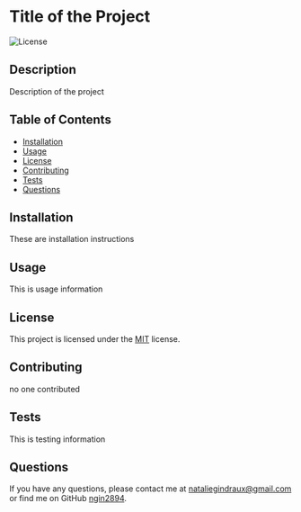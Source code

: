 # Title of the Project

![License](https://img.shields.io/badge/license-MIT-brightgreen)

## Description
Description of the project

## Table of Contents
- [Installation](#installation)
- [Usage](#usage)
- [License](#license)
- [Contributing](#contributing)
- [Tests](#tests)
- [Questions](#questions)

## Installation
These are installation instructions

## Usage
This is usage information 

## License
This project is licensed under the [MIT]([License](https://opensource.org/licenses/MIT)) license.

## Contributing
no one contributed

## Tests
This is testing information

## Questions
If you have any questions, please contact me at [nataliegindraux@gmail.com](mailto:nataliegindraux@gmail.com) or find me on GitHub [ngin2894](https://github.com/ngin2894).

